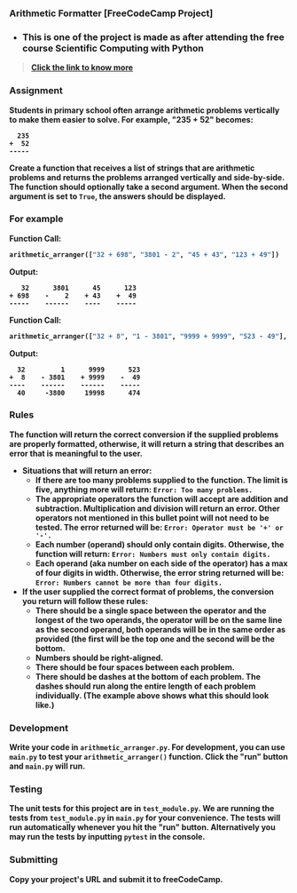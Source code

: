 ### Arithmetic Formatter [FreeCodeCamp Project]

- <h3> This is one of the project is made as after attending the free course <b>Scientific Computing with Python<b> </h3>

> [Click the link to know more](https://www.freecodecamp.org/learn/scientific-computing-with-python)

  
### Assignment

Students in primary school often arrange arithmetic problems vertically to make them easier to solve. For example, "235 + 52" becomes:
```
  235
+  52
-----
```

Create a function that receives a list of strings that are arithmetic problems and returns the problems arranged vertically and side-by-side. The function should optionally take a second argument. When the second argument is set to `True`, the answers should be displayed.

### For example

Function Call:
```py
arithmetic_arranger(["32 + 698", "3801 - 2", "45 + 43", "123 + 49"])
```

Output:
```
   32      3801      45      123
+ 698    -    2    + 43    +  49
-----    ------    ----    -----
```

Function Call:
```py
arithmetic_arranger(["32 + 8", "1 - 3801", "9999 + 9999", "523 - 49"], True)
```

Output:
```
  32         1      9999      523
+  8    - 3801    + 9999    -  49
----    ------    ------    -----
  40     -3800     19998      474
```

### Rules

The function will return the correct conversion if the supplied problems are properly formatted, otherwise, it will **return** a **string** that describes an error that is meaningful to the user.


* Situations that will return an error:
  * If there are **too many problems** supplied to the function. The limit is **five**, anything more will return:
    `Error: Too many problems.`
  * The appropriate operators the function will accept are **addition** and **subtraction**. Multiplication and division will return an error. Other operators not mentioned in this bullet point will not need to be tested. The error returned will be:
    `Error: Operator must be '+' or '-'.`
  * Each number (operand) should only contain digits. Otherwise, the function will return:
    `Error: Numbers must only contain digits.`
  * Each operand (aka number on each side of the operator) has a max of four digits in width. Otherwise, the error string returned will be:
    `Error: Numbers cannot be more than four digits.`
*  If the user supplied the correct format of problems, the conversion you return will follow these rules:
    * There should be a single space between the operator and the longest of the two operands, the operator will be on the same line as the second operand, both operands will be in the same order as provided (the first will be the top one and the second will be the bottom.
    * Numbers should be right-aligned.
    * There should be four spaces between each problem.
    * There should be dashes at the bottom of each problem. The dashes should run along the entire length of each problem individually. (The example above shows what this should look like.)

### Development

Write your code in `arithmetic_arranger.py`. For development, you can use `main.py` to test your `arithmetic_arranger()` function. Click the "run" button and `main.py` will run.

### Testing

The unit tests for this project are in `test_module.py`. We are running the tests from `test_module.py` in `main.py` for your convenience. The tests will run automatically whenever you hit the "run" button. Alternatively you may run the tests by inputting `pytest` in the console.

### Submitting

Copy your project's URL and submit it to freeCodeCamp.
